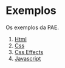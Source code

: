 # Exemplos

Os exemplos da PAE.

1. [Html](https://github.com/dobbinx3/maua/tree/master/pae/desenvolvimento_de_sites_responsivos_modernos/exemplos/2018_2/html)
2. [Css](https://github.com/dobbinx3/maua/tree/master/pae/desenvolvimento_de_sites_responsivos_modernos/exemplos/2018_2/css)
3. [Css Effects](https://github.com/dobbinx3/maua/tree/master/pae/desenvolvimento_de_sites_responsivos_modernos/exemplos/2018_2/css_effects)
4. [Javascript](https://github.com/dobbinx3/maua/tree/master/pae/desenvolvimento_de_sites_responsivos_modernos/exemplos/2018_2/javascript)